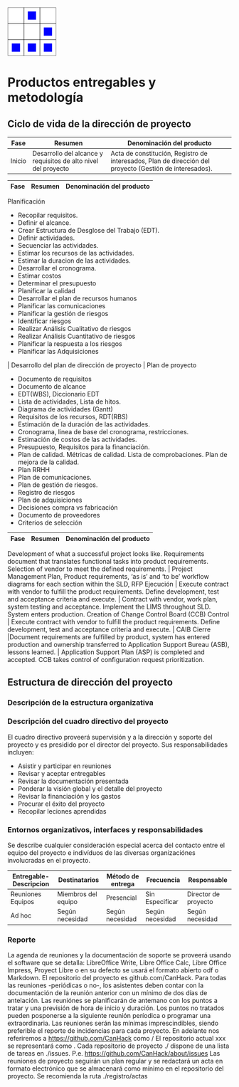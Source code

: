 

[logo]:/art/logo/canhack.png
[about_logo]:/art/logo/logo.md
[![Nuestro logo][logo]][about_logo]


Productos entregables y metodología
==================

Ciclo de vida de la dirección de proyecto
--------------

Fase | Resumen | Denominación del producto
---------- | ------- | -------------------
Inicio |Desarrollo del alcance y requisitos de alto nivel del proyecto | Acta de constitución, Registro de interesados, Plan de dirección del proyecto (Gestión de interesados).


Fase | Resumen | Denominación del producto
---------- | ------- | -------------------

Planificación
* Recopilar requisitos.
* Definir el alcance.
* Crear Estructura de Desglose del Trabajo (EDT).
* Definir actividades.
* Secuenciar las actividades.
* Estimar los recursos de las actividades.
* Estimar la duracion de las actividades.
* Desarrollar el cronograma.
* Estimar costos
* Determinar el presupuesto
* Planificar la calidad
* Desarrollar el plan de recursos humanos
* Planificar las comunicaciones
* Planificar la gestión de riesgos
* Identificar riesgos
* Realizar Análisis Cualitativo de riesgos
* Realizar Análisis Cuantitativo de riesgos
* Planificar la respuesta a los riesgos
* Planificar las Adquisiciones

| Desarrollo del plan de dirección de proyecto | Plan de proyecto

* Documento de requisitos
* Documento de alcance
* EDT(WBS), Diccionario EDT
* Lista de actividades, Lista de hitos.
* Diagrama de actividades (Gantt)
* Requisitos de los recursos, RDT(RBS)
* Estimación de la duración de las actividades.
* Cronograma, linea de base del cronograma, restricciones.
* Estimación de costos de las actividades.
* Presupuesto, Requisitos para la financiación.
* Plan de calidad. Métricas de calidad. Lista de comprobaciones. Plan de mejora de la calidad.
* Plan RRHH
* Plan de comunicaciones.
* Plan de gestión de riesgos.
* Registro de riesgos
* Plan de adquisiciones
* Decisiones compra vs fabricación
* Documento de proveedores
* Criterios de selección




Fase | Resumen | Denominación del producto
---------- | ------- | -------------------


Development of what a successful project looks like. Requirements document that translates functional tasks into product requirements. Selection of vendor to meet the defined requirements. | Project Management Plan, Product requirements,  ‘as is’ and ‘to be’ workflow diagrams for each section within the SLD, RFP
Ejecución | Execute contract with vendor to fulfill the product requirements. Define development, test and acceptance criteria and execute.  | Contract with vendor, work plan, system testing and acceptance.  Implement the LIMS throughout SLD. System enters production. Creation of Change Control Board (CCB)
Control | Execute contract with vendor to fulfill the product requirements. Define development, test and acceptance criteria and execute.  | CAIB
Cierre |Document requirements are fulfilled by product, system has entered production and ownership transferred to Application Support Bureau (ASB), lessons learned. | Application Support Plan (ASP) is completed and accepted. CCB takes control of configuration request prioritization.


Estructura de dirección del proyecto
--------------

### Descripción de la estructura organizativa



### Descripción del cuadro directivo del proyecto

El cuadro directivo proveerá supervisión y a la dirección y soporte del
proyecto y es presidido por el director del proyecto. Sus responsabilidades
incluyen:

* Asistir y participar en reuniones
* Revisar y aceptar entregables
* Revisar la documentación presentada
* Ponderar la visión global y el detalle del proyecto
* Revisar la financiación y los gastos
* Procurar el éxito del proyecto
* Recopilar leciones aprendidas



### Entornos organizativos, interfaces y responsabilidades

Se describe cualquier consideración especial acerca del contacto entre el
equipo del proyecto e indivíduos de las diversas organizaciónes involucradas
en el proyecto.


Entregable-Descripcion | Destinatarios | Método de entrega | Frecuencia | Responsable
---------- | ------- | ------------------- | ------ | -----
Reuniones Equipos | Miembros del equipo | Presencial | Sin Especificar | Director de proyecto
Ad hoc | Según necesidad | Según necesidad | Según necesidad | Según necesidad


### Reporte

La agenda de reuniones y la documentación de soporte se proveerá usando
el software que se detalla: LibreOffice Write, Libre Office Calc, Libre Office Impress,
Proyect Libre o en su defecto se usará el formato abierto odf o Markdown.
El repositorio del proyecto es github.com/CanHack.
Para todas las reuniones -periódicas o no-, los asistentes deben contar con la documentación de la reunión anterior con un mínimo de dos días de antelación.
Las reuniónes se planificarán de antemano con los puntos a tratar y una previsión de hora de inicio y duración.
Los puntos no tratados pueden posponerse a la siguiente reunión períodica o programar una extraordinaria.
Las reuniones serán las mínimas imprescindibles, siendo preferible el reporte de incidencias para cada proyecto.
En adelante nos referiremos a https://github.com/CanHack como /
El repositorio actual xxx se representará como .
Cada repositorio de proyecto ./ dispone de una lista de tareas en ./issues.
P.e. https://github.com/CanHack/about/issues
Las reuniones de proyecto seguirán un plan regular y se redactará un acta en formato electrónico que se almacenará como mínimo en el repositorio del proyecto. Se recomienda la ruta ./registro/actas
